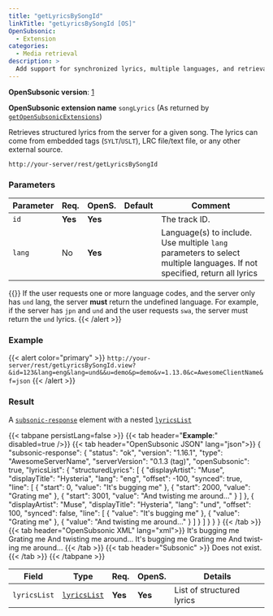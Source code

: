 ```yaml
---
title: "getLyricsBySongId"
linkTitle: "getLyricsBySongId [OS]"
OpenSubsonic:
  - Extension
categories:
  - Media retrieval
description: >
  Add support for synchronized lyrics, multiple languages, and retrieval by song ID
---
```


**OpenSubsonic version**: [1](../../opensubsonic-versions)

**OpenSubsonic extension name** `songLyrics` (As returned by [`getOpenSubsonicExtensions`](../../endpoints/getopensubsonicextensions))

Retrieves structured lyrics from the server for a given song.
The lyrics can come from embedded tags (`SYLT`/`USLT`), LRC file/text file, or any other external source.

`http://your-server/rest/getLyricsBySongId`

### Parameters

| Parameter    | Req.    | OpenS.  | Default | Comment                                                                                                                  |
| ------------ | ------- | ------- | ------- | ------------------------------------------------------------------------------------------------------------------------ |
| `id`         | **Yes** | **Yes** |         | The track ID.                                                                                                            |
| `lang`       | No      | **Yes** |         | Language(s) to include. Use multiple `lang` parameters to select multiple languages. If not specified, return all lyrics |

{{<alert color="primary" title="Special notes about lang field">}}
If the user requests one or more language codes, and the server only has `und` lang, the server **must** return the undefined language.
For example, if the server has `jpn` and `und` and the user requests `swa`, the server must return the `und` lyrics.
{{< /alert >}}

### Example

{{< alert color="primary" >}} `http://your-server/rest/getLyricsBySongId.view?&id=123&lang=eng&lang=und&&u=demo&p=demo&v=1.13.0&c=AwesomeClientName&f=json` {{< /alert >}}

### Result

A [`subsonic-response`](../../responses/subsonic-response) element with a nested [`lyricsList`](../../responses/lyricslist/)

{{< tabpane persistLang=false >}}
{{< tab header="**Example**:" disabled=true />}}
{{< tab header="OpenSubsonic JSON" lang="json">}}
{
  "subsonic-response": {
    "status": "ok",
    "version": "1.16.1",
    "type": "AwesomeServerName",
    "serverVersion": "0.1.3 (tag)",
    "openSubsonic": true,
    "lyricsList": {
      "structuredLyrics": [
        {
          "displayArtist": "Muse",
          "displayTitle": "Hysteria",
          "lang": "eng",
          "offset": -100,
          "synced": true,
          "line": [
            {
              "start": 0,
              "value": "It's bugging me"
            },
            {
              "start": 2000,
              "value": "Grating me"
            },
            {
              "start": 3001,
              "value": "And twisting me around..."
            }
          ]
        },
        {
          "displayArtist": "Muse",
          "displayTitle": "Hysteria",
          "lang": "und",
          "offset": 100,
          "synced": false,
          "line": [
            {
              "value": "It's bugging me"
            },
            {
              "value": "Grating me"
            },
            {
              "value": "And twisting me around..."
            }
          ]
        }
      ]
    }
  }
}
{{< /tab >}}
{{< tab header="OpenSubsonic XML" lang="xml">}}
<subsonic-response status="ok" version="1.16.1" type="AwesomeServerName" serverVersion="0.1.3 (tag)" openSubsonic="true">
  <lyricsList>
    <structuredLyrics displayArtist="Muse" displayTitle="Hysteria" lang="en" offset="-100" synced="true">
      <line start="0">It's bugging me</line>
      <line start="2000">Grating me</line>
      <line start="3001">And twisting me around...</line>
    </structuredLyrics>
    <structuredLyrics displayArtist="Muse" displayTitle="Hysteria" lang="en" offset="100" synced="false">
      <line>It's bugging me</line>
      <line>Grating me</line>
      <line>And twisting me around...</line>
    </structuredLyrics>
</subsonic-response>
{{< /tab >}}
{{< tab header="Subsonic"  >}}
Does not exist.
{{< /tab >}}
{{< /tabpane >}}

| Field        | Type                          | Req.    | OpenS.  | Details                   |
| ------------ | ----------------------------- | ------- | ------- | ------------------------- |
| `lyricsList` | [`lyricsList`](../../responses/lyricslist) | **Yes** | **Yes** | List of structured lyrics |

